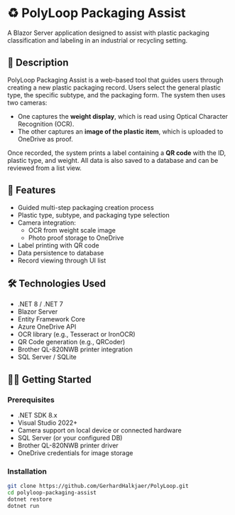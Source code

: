 # ♻️ PolyLoop Packaging Assist

A Blazor Server application designed to assist with plastic packaging classification and labeling in an industrial or recycling setting.

## 📖 Description

PolyLoop Packaging Assist is a web-based tool that guides users through creating a new plastic packaging record. Users select the general plastic type, the specific subtype, and the packaging form. The system then uses two cameras:
- One captures the **weight display**, which is read using Optical Character Recognition (OCR).
- The other captures an **image of the plastic item**, which is uploaded to OneDrive as proof.

Once recorded, the system prints a label containing a **QR code** with the ID, plastic type, and weight. All data is also saved to a database and can be reviewed from a list view.

## 🚀 Features

- Guided multi-step packaging creation process
- Plastic type, subtype, and packaging type selection
- Camera integration:
  - OCR from weight scale image
  - Photo proof storage to OneDrive
- Label printing with QR code
- Data persistence to database
- Record viewing through UI list

## 🛠️ Technologies Used

- .NET 8 / .NET 7
- Blazor Server
- Entity Framework Core
- Azure OneDrive API
- OCR library (e.g., Tesseract or IronOCR)
- QR Code generation (e.g., QRCoder)
- Brother QL-820NWB printer integration
- SQL Server / SQLite

## 🧑‍💻 Getting Started

### Prerequisites

- .NET SDK 8.x
- Visual Studio 2022+
- Camera support on local device or connected hardware
- SQL Server (or your configured DB)
- Brother QL-820NWB printer driver
- OneDrive credentials for image storage

### Installation

```bash
git clone https://github.com/GerhardHalkjaer/PolyLoop.git
cd polyloop-packaging-assist
dotnet restore
dotnet run
